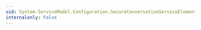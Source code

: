 ```yaml
---
uid: System.ServiceModel.Configuration.SecureConversationServiceElement.SecurityStateEncoderType
internalonly: False
---
```

